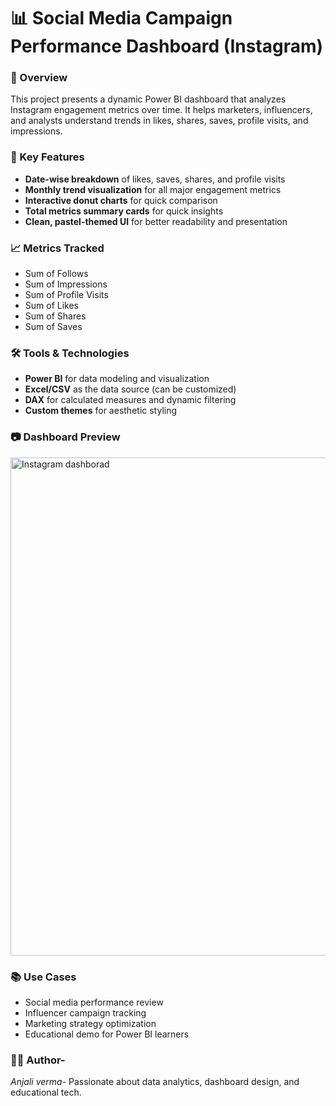 # 📊 Social Media Campaign Performance Dashboard (Instagram)
### 🚀 Overview
This project presents a dynamic Power BI dashboard that analyzes Instagram engagement metrics over time. It helps marketers, influencers, and analysts understand trends in likes, shares, saves, profile visits, and impressions.

### 🎯 Key Features
- **Date-wise breakdown** of likes, saves, shares, and profile visits  
- **Monthly trend visualization** for all major engagement metrics  
- **Interactive donut charts** for quick comparison  
- **Total metrics summary cards** for quick insights  
- **Clean, pastel-themed UI** for better readability and presentation

### 📈 Metrics Tracked
- Sum of Follows  
- Sum of Impressions  
- Sum of Profile Visits  
- Sum of Likes  
- Sum of Shares  
- Sum of Saves  

### 🛠️ Tools & Technologies
- **Power BI** for data modeling and visualization  
- **Excel/CSV** as the data source (can be customized)  
- **DAX** for calculated measures and dynamic filtering  
- **Custom themes** for aesthetic styling

### 📷 Dashboard Preview
<img width="1421" height="797" alt="Instagram dashborad" src="https://github.com/user-attachments/assets/bbfc29bc-995d-40dc-ad50-06444d6fec72" />

### 📚 Use Cases
- Social media performance review  
- Influencer campaign tracking  
- Marketing strategy optimization  
- Educational demo for Power BI learners

### 🙋‍♂️ Author-
 *Anjali verma*- Passionate about data analytics, dashboard design, and educational tech.  


